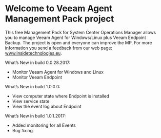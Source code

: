 # Welcome to Veeam Agent Management Pack project

This free Management Pack for System Center Operations Manager allows you to manage Veeam Agent for Windows/Linux plus Veeam Endpoint Backup. The project is open and everyone can improve the MP. For more information you send a feedback from our web page: www.insidetechnologies.eu.

What’s New in build 0.0.28.2017:

- Monitor Veeam Agent for Windows and Linux
- Monitor Veeam Endpoint

What’s New in build 1.0.0.0:

- View computer state where Endpoint is installed
- View service state
- View the event log about Endpoint

What’s New in build 1.0.1.2017:

- Added monitoring for all Events
- Bug fixing
